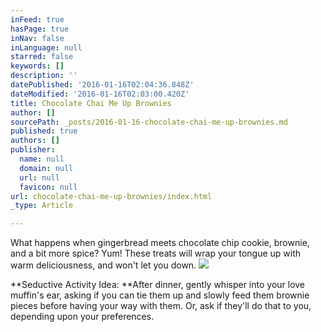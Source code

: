 ```yaml
---
inFeed: true
hasPage: true
inNav: false
inLanguage: null
starred: false
keywords: []
description: ''
datePublished: '2016-01-16T02:04:36.848Z'
dateModified: '2016-01-16T02:03:00.420Z'
title: Chocolate Chai Me Up Brownies
author: []
sourcePath: _posts/2016-01-16-chocolate-chai-me-up-brownies.md
published: true
authors: []
publisher:
  name: null
  domain: null
  url: null
  favicon: null
url: chocolate-chai-me-up-brownies/index.html
_type: Article

---
```

What
happens when gingerbread meets chocolate chip cookie, brownie, and a
bit more spice? Yum! These treats will wrap your tongue up with warm
deliciousness, and won't let you down.
![](https://the-grid-user-content.s3-us-west-2.amazonaws.com/04fb298b-432a-4f8e-b9fd-b41300532923.jpg)

**Seductive Activity Idea: **After dinner, gently whisper into your love muffin's ear, asking if you can tie them up and slowly feed them brownie pieces before having your way with them. Or, ask if they'll do that to you, depending upon your preferences.